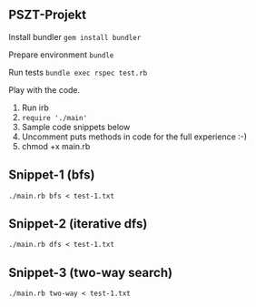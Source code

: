 PSZT-Projekt
-------------

Install bundler
    ```gem install bundler```

Prepare environment
    ```bundle```

Run tests 
    ```bundle exec rspec test.rb```

Play with the code.

1. Run irb
2. ```require './main'```
3. Sample code snippets below
4. Uncomment puts methods in code for the full experience :-)
5. chmod +x main.rb

## Snippet-1 (bfs)
```
./main.rb bfs < test-1.txt
```

## Snippet-2 (iterative dfs)
```
./main.rb dfs < test-1.txt
```

## Snippet-3 (two-way search)
```
./main.rb two-way < test-1.txt
```

